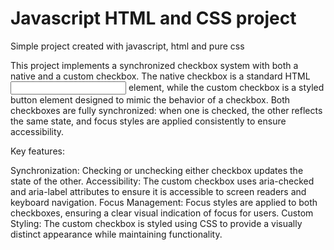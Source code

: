# Javascript HTML and CSS project

Simple project created with javascript, html and pure css

This project implements a synchronized checkbox system with both a native and a custom checkbox. The native checkbox is a standard HTML <input> element, while the custom checkbox is a styled button element designed to mimic the behavior of a checkbox. Both checkboxes are fully synchronized: when one is checked, the other reflects the same state, and focus styles are applied consistently to ensure accessibility.

Key features:

Synchronization: Checking or unchecking either checkbox updates the state of the other.
Accessibility: The custom checkbox uses aria-checked and aria-label attributes to ensure it is accessible to screen readers and keyboard navigation.
Focus Management: Focus styles are applied to both checkboxes, ensuring a clear visual indication of focus for users.
Custom Styling: The custom checkbox is styled using CSS to provide a visually distinct appearance while maintaining functionality.
